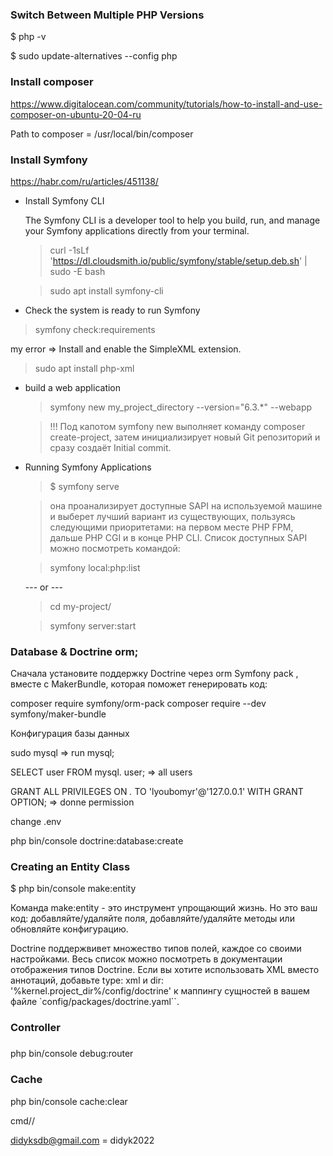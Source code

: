 ### Switch Between Multiple PHP Versions

$ php -v 

$ sudo update-alternatives --config php

### Install composer 
https://www.digitalocean.com/community/tutorials/how-to-install-and-use-composer-on-ubuntu-20-04-ru

Path to composer = /usr/local/bin/composer

### Install Symfony
https://habr.com/ru/articles/451138/

-  Install Symfony CLI
    <p>The Symfony CLI is a developer tool to help you build, run, and manage your Symfony applications directly from your terminal.</p>
   
   > curl -1sLf 'https://dl.cloudsmith.io/public/symfony/stable/setup.deb.sh' | sudo -E bash

   > sudo apt install symfony-cli

-   Check the system is ready to run Symfony
   > symfony check:requirements
   
   my error => Install and enable the SimpleXML extension.
   > sudo apt install php-xml
   
- build a web application
  > symfony new my_project_directory --version="6.3.*" --webapp

  > !!! Под капотом symfony new выполняет команду composer create-project, затем инициализирует новый Git репозиторий и сразу создаёт Initial commit.
  
- Running Symfony Applications

  > $ symfony serve
  
  > она проанализирует доступные SAPI на используемой машине и выберет лучший вариант из существующих, пользуясь следующими приоритетами: на первом месте PHP FPM, дальше PHP CGI и в конце PHP CLI. Список доступных SAPI можно посмотреть командой:

  > symfony local:php:list

  --- or ---
  > cd my-project/

  > symfony server:start


### Database & Doctrine orm;

Сначала установите поддержку Doctrine через orm Symfony pack , вместе с MakerBundle, которая поможет генерировать код:

composer require symfony/orm-pack
composer require --dev symfony/maker-bundle


Конфигурация базы данных

sudo mysql => run mysql;

SELECT user FROM mysql. user;  => all users

GRANT ALL PRIVILEGES ON *.* TO 'lyoubomyr'@'127.0.0.1' WITH GRANT OPTION; => donne permission 

change .env 


php bin/console doctrine:database:create


### Creating an Entity Class

$ php bin/console make:entity

Команда make:entity - это инструмент упрощающий жизнь. Но это ваш код: добавляйте/удаляйте поля, добавляйте/удаляйте методы или обновляйте конфигурацию.

Doctrine поддержвивет множество типов полей, каждое со своими настройками. Весь список можно посмотреть в документации отображения типов Doctrine. Если вы хотите использовать XML вместо аннотаций, добавьте type: xml и dir: '%kernel.project_dir%/config/doctrine' к маппингу сущностей в вашем файле `config/packages/doctrine.yaml``.


### Controller

### 
php bin/console debug:router


### Cache
php bin/console cache:clear



cmd//

didyksdb@gmail.com  = didyk2022




